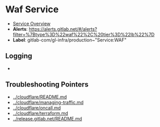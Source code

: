 <!-- MARKER: do not edit this section directly. Edit services/service-catalog.yml then run scripts/generate-docs -->
#  Waf Service
* [Service Overview](https://dashboards.gitlab.net/d/waf-main)
* **Alerts**: https://alerts.gitlab.net/#/alerts?filter=%7Btype%3D%22waf%22%2C%20tier%3D%22lb%22%7D
* **Label**: gitlab-com/gl-infra/production~"Service:WAF"

## Logging

* []()

## Troubleshooting Pointers

* [../cloudflare/README.md](../cloudflare/README.md)
* [../cloudflare/managing-traffic.md](../cloudflare/managing-traffic.md)
* [../cloudflare/oncall.md](../cloudflare/oncall.md)
* [../cloudflare/terraform.md](../cloudflare/terraform.md)
* [../release.gitlab.net/README.md](../release.gitlab.net/README.md)
<!-- END_MARKER -->
